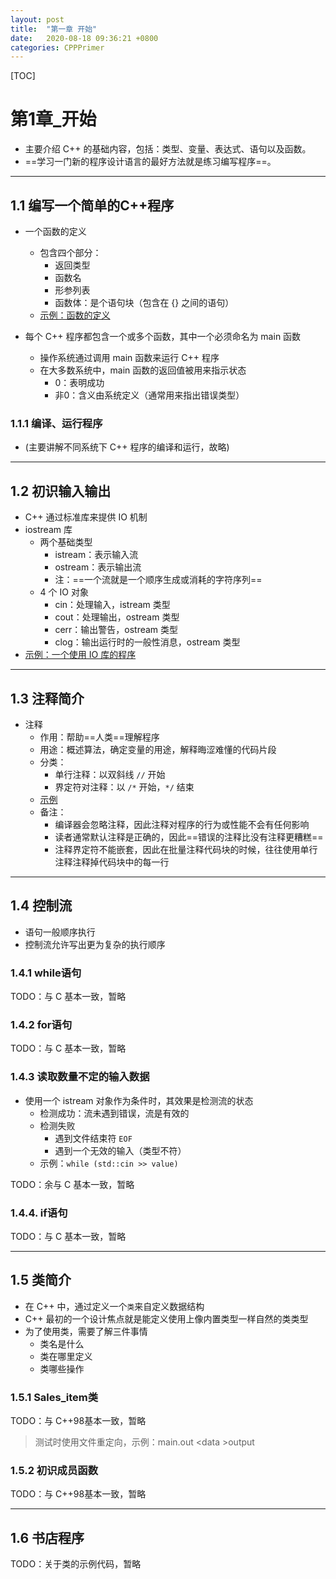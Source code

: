 ```yaml
---
layout: post
title:  "第一章 开始"
date:   2020-08-18 09:36:21 +0800
categories: CPPPrimer
---
```


[TOC]

# 第1章_开始

- 主要介绍 C++ 的基础内容，包括：类型、变量、表达式、语句以及函数。
- ==学习一门新的程序设计语言的最好方法就是练习编写程序==。

---
## 1.1 编写一个简单的C++程序

- 一个函数的定义
  - 包含四个部分：
    - 返回类型
    - 函数名
    - 形参列表
    - 函数体：是个语句块（包含在 {} 之间的语句）
  - [示例：函数的定义](./examples/01/1.1.1.cc)
    
- 每个 C++ 程序都包含一个或多个函数，其中一个必须命名为 main 函数
  - 操作系统通过调用 main 函数来运行 C++ 程序
  - 在大多数系统中，main 函数的返回值被用来指示状态
    - 0：表明成功
    - 非0：含义由系统定义（通常用来指出错误类型）

### 1.1.1 编译、运行程序

- (主要讲解不同系统下 C++ 程序的编译和运行，故略)

---
## 1.2 初识输入输出

- C++ 通过标准库来提供 IO 机制
- iostream 库
  - 两个基础类型
    - istream：表示输入流
    - ostream：表示输出流
    - 注：==一个流就是一个顺序生成或消耗的字符序列==
  - 4 个 IO 对象
    - cin：处理输入，istream 类型
    - cout：处理输出，ostream 类型
    - cerr：输出警告，ostream 类型
    - clog：输出运行时的一般性消息，ostream 类型
- [示例：一个使用 IO 库的程序](./examples/01/1.2.1.cc)

---
## 1.3 注释简介

- 注释
  - 作用：帮助==人类==理解程序
  - 用途：概述算法，确定变量的用途，解释晦涩难懂的代码片段
  - 分类：
    - 单行注释：以双斜线 `//` 开始
    - 界定符对注释：以 `/*` 开始，`*/` 结束
  - [示例](./examples/01/1.2.1.cc)
  - 备注：
    - 编译器会忽略注释，因此注释对程序的行为或性能不会有任何影响
    - 读者通常默认注释是正确的，因此==错误的注释比没有注释更糟糕==
    - 注释界定符不能嵌套，因此在批量注释代码块的时候，往往使用单行注释注释掉代码块中的每一行

---
## 1.4 控制流

- 语句一般顺序执行
- 控制流允许写出更为复杂的执行顺序

### 1.4.1 while语句

TODO：与 C 基本一致，暂略

### 1.4.2 for语句

TODO：与 C 基本一致，暂略

### 1.4.3 读取数量不定的输入数据

- 使用一个 istream 对象作为条件时，其效果是检测流的状态
  - 检测成功：流未遇到错误，流是有效的
  - 检测失败
    - 遇到文件结束符 `EOF`
    - 遇到一个无效的输入（类型不符）
  - 示例：`while (std::cin >> value)`

TODO：余与 C 基本一致，暂略

### 1.4.4. if语句

TODO：与 C 基本一致，暂略

---
## 1.5 类简介

- 在 C++ 中，通过定义一个`类`来自定义数据结构
- C++ 最初的一个设计焦点就是能定义使用上像内置类型一样自然的类类型
- 为了使用类，需要了解三件事情
  - 类名是什么
  - 类在哪里定义
  - 类哪些操作

### 1.5.1 Sales_item类

TODO：与 C++98基本一致，暂略

> 测试时使用文件重定向，示例：main.out  \<data  >output

### 1.5.2 初识成员函数

TODO：与 C++98基本一致，暂略

---
## 1.6 书店程序

TODO：关于类的示例代码，暂略

